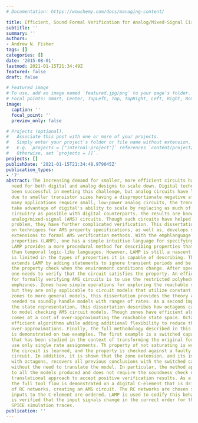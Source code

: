 ```yaml
---
# Documentation: https://wowchemy.com/docs/managing-content/

title: Efficient, Sound Formal Verification for Analog/Mixed-Signal Circuits
subtitle: ''
summary: ''
authors:
- Andrew N. Fisher
tags: []
categories: []
date: '2015-08-01'
lastmod: 2021-01-15T21:34:49Z
featured: false
draft: false

# Featured image
# To use, add an image named `featured.jpg/png` to your page's folder.
# Focal points: Smart, Center, TopLeft, Top, TopRight, Left, Right, BottomLeft, Bottom, BottomRight.
image:
  caption: ''
  focal_point: ''
  preview_only: false

# Projects (optional).
#   Associate this post with one or more of your projects.
#   Simply enter your project's folder or file name without extension.
#   E.g. `projects = ["internal-project"]` references `content/project/deep-learning/index.md`.
#   Otherwise, set `projects = []`.
projects: []
publishDate: '2021-01-15T21:34:48.979045Z'
publication_types:
- '7'
abstract: The increasing demand for smaller, more efficient circuits has created a
  need for both digital and analog designs to scale down. Digital technologies have
  been successful in meeting this challenge, but analog circuits have lagged behind
  due to smaller transistor sizes having a disproportionate negative affect. Since
  many applications require small, low-power analog circuits, the trend has been to
  take advantage of digital's ability to scale by replacing as much of the analog
  circuitry as possible with digital counterparts. The results are known as emphdigitally-intensive
  analog/mixed-signal (AMS) circuits. Though such circuits have helped the scaling
  problem, they have further complicated verification. This dissertation improves
  on techniques for AMS property specifications, as well as, develops sound, efficient
  extensions to formal AMS verification methods. With the emphlanguage for analog/mixed-signal
  properties (LAMP), one has a simple intuitive language for specifying AMS properties.
  LAMP provides a more procedural method for describing properties that is more straightforward
  than temporal logic-like languages. However, LAMP is still a nascent language and
  is limited in the types of properties it is capable of describing. This dissertation
  extends LAMP by adding statements to ignore transient periods and be able to reset
  the property check when the environment conditions change. After specifying a property,
  one needs to verify that the circuit satisfies the property. An efficient method
  for formally verifying AMS circuits is to use the restricted polyhedral class of
  emphzones. Zones have simple operations for exploring the reachable state space,
  but they are only applicable to circuit models that utilize constant rates. To extend
  zones to more general models, this dissertation provides the theory and implementation
  needed to soundly handle models with ranges of rates. As a second improvement to
  the state representation, this dissertation describes how octagons can be adapted
  to model checking AMS circuit models. Though zones have efficient algorithms, it
  comes at a cost of over-approximating the reachable state space. Octagons have similarly
  efficient algorithms while adding additional flexibility to reduce the necessary
  over-approximations. Finally, the full methodology described in this dissertation
  is demonstrated on two examples. The first example is a switched capacitor integrator
  that has been studied in the context of transforming the original formal model to
  use only single rate assignments. Th property of not saturating is written in LAMP,
  the circuit is learned, and the property is checked against a faulty and correct
  circuit. In addition, it is shown that the zone extension, and its implementation
  with octagons, recovers all previous conclusions with the switched capacitor integrator
  without the need to translate the model. In particular, the method applies generally
  to all the models produced and does not require the soundness check needed by the
  translational approach to accept positive verification results. As a second example,
  the full tool flow is demonstrated on a digital C-element that is driven by a pair
  of RC networks, creating an AMS circuit. The RC networks are chosen so that the
  inputs to the C-element are ordered. LAMP is used to codify this behavior and it
  is verified that the input signals change in the correct order for the provided
  SPICE simulation traces.
publication: ''
---
```

